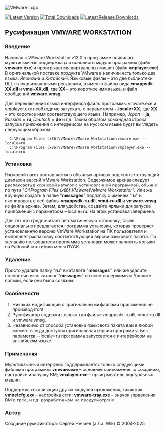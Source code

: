 ![VMware Logo](https://github.com/user-attachments/assets/42cc537d-4248-4a41-a8b4-e98992b83f6d)

[![Latest Version](https://img.shields.io/github/release/kriggi/VMware_RUS.svg)](https://github.com/kriggi/VMware_RUS/releases/latest)
[![Total Downloads](https://img.shields.io/github/downloads/kriggi/VMware_RUS/total.svg)](https://github.com/kriggi/VMware_RUS/releases)
[![Latest Release Downloads](https://img.shields.io/github/downloads/kriggi/VMware_RUS/latest/total.svg)](https://github.com/kriggi/VMware_RUS/releases/latest)

## Русификация VMWARE WORKSTATION


### Введение
Начиная с VMware Workstation v12.0 в программе появилась мультиязычная поддержка для основного модуля программы (файл **vmware.exe**) и проигрывателя виртуальных машин (файл **vmplayer.exe**). В оригинальной поставке продукта VMware в наличии есть только два языка: *Японский* и *Китайский*. Языковые файлы – это две библиотеки DLL с локализованными ресурсами, а именно файлы вида **vmappsdk-ХХ.dll** и **vmui-ХХ.dll**, где **ХХ** – это короткое имя языка, и файл сообщений **vmware.vmsg**.

Для переключения языка интерфейса файлы программы vmware.exe и vmplayer.exe необходимо запускать с параметром **--locale=ХХ**, где **ХХ** – это короткое имя соответствующего языка. Например, *Japan* = **ja**, *Russian* = **ru**, *Deutsch* = **de** и т.д. Таким образом командная строка запуска приложения с интерфейсом на Русском языке будет выглядеть следующим образом:
```
  C:\Program Files (x86)\VMware\VMware Workstation\vmware.exe --locale=ru
  C:\Program Files (x86)\VMware\VMware Workstation\vmplayer.exe --locale=ru
```


### Установка
Языковой пакет поставляется в обычных архивах под соответствующий диапазон версий VMware Workstation. Содержимое архива следует распаковать в корневой каталог с установленной программой, обычно по пути "*C:\Program Files (x86)\VMware\VMware Workstation*". Или же вручную создать в папке "**messages**" подпапку с именем "**ru**" и скопировать в неё файлы **vmappsdk-ru.dll**, **vmui-ru.dll** и **vmware.vmsg** из файла архива. Затем, для удобства, создайте ярлыки для запуска приложений с параметром --locale=ru. На этом установка завершена. 

Для тех кто предпочитает автоматическую установку, также опционально предлагается программа установки, которая проверяет установленную версию VmWare Workstation на ПК пользователя и выполняет распаковку соответствующей версии языкового пакета. По желанию пользователя программа установки может записать ярлыки на Рабочий стол и/или меню ПУСК.

### Удаление
Просто удалите папку "**ru**" в каталоге "**messages**", или же удалите полностью весь каталог "**messages**" со всем содержимым. Удалите ярлыки, если они были созданы.


### Особенности
1) Никаких модификаций с оригинальными файлами приложения не производится!
2) Русификатор содержит только три файла: vmappsdk-ru.dll, vmui-ru.dll и vmware.vmsg.
3) Независимо от способа установки языкового пакета вам в любой момент всегда доступна оригинальная версия программы. Без параметра --locale=ru программа запускается с интерфейсом на английском языке.


### Примечания
Мультиязычный интерфейс поддерживается только следующими файлами программы:
 **vmware.exe** – основное приложение по созданию, настройке и запуску ВМ;
 **vmplayer.exe** – проигрыватель виртуальных машин.

Поддержка локализации других модулей приложения, таких как
 **vmnetcfg.exe** – настройка сети;
 **vmware-tray.exe** – значок управления ВМ в трее;
 и т.д. разработчиком не предусмотрено.


### Автор
Создание русификатора: Сергей Нечаев (a.k.a. Wik) © 2004-2025
